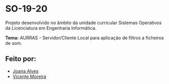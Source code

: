 # SO-19-20

Projeto desenvolvido no âmbito da unidade curricular Sistemas Operativos da Licenciatura em Engenharia Informática.

**Tema:** AURRAS - Servidor/Cliente Local para aplicação de filtros a ficheiros de som.


## Feito por:
- [Joana Alves](https://github.com/marshaia)
- [Vicente Moreira](https://github.com/VicShadow)
